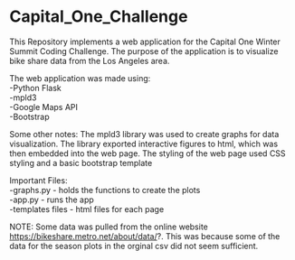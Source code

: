 # Capital_One_Challenge

This Repository implements a web application for the Capital One Winter Summit Coding Challenge. The purpose of the application
is to visualize bike share data from the Los Angeles area.

The web application was made using: <br>
  -Python Flask <br>
  -mpld3 <br>
  -Google Maps API <br>
  -Bootstrap
  
 Some other notes: The mpld3 library was used to create graphs for data visualization. The library exported interactive figures
 to html, which was then embedded into the web page. The styling of the web page used CSS styling and a basic bootstrap template
 
 Important Files: <br>
 -graphs.py - holds the functions to create the plots <br>
 -app.py - runs the app <br>
 -templates files - html files for each page <br>
 
 NOTE: Some data was pulled from the online website https://bikeshare.metro.net/about/data/?. This was because some of the data
 for the season plots in the orginal csv did not seem sufficient.

